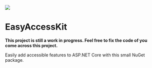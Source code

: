 <img src="https://ci.appveyor.com/api/projects/status/github/KevinLamb/easyaccesskit?branch=master&svg=true"/>

# EasyAccessKit
**This project is still a work in progress. Feel free to fix the code of you come across this project.**

Easily add accessible features to ASP.NET Core with this small NuGet package.
